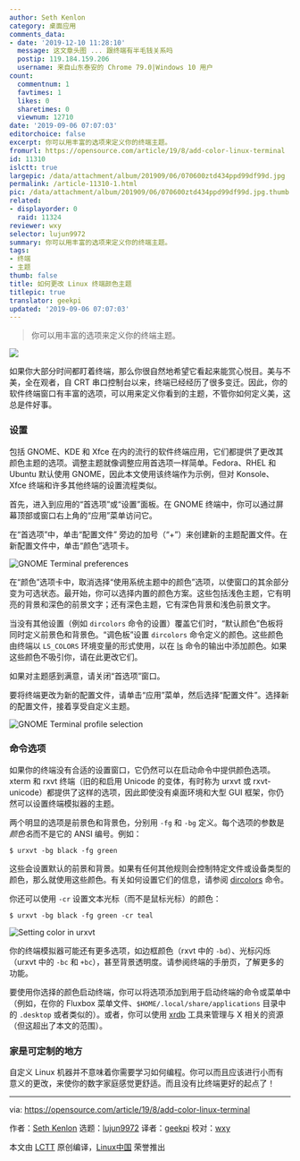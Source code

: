 ```yaml
---
author: Seth Kenlon
category: 桌面应用
comments_data:
- date: '2019-12-10 11:28:10'
  message: 这文章头图 ... 跟终端有半毛钱关系吗
  postip: 119.184.159.206
  username: 来自山东泰安的 Chrome 79.0|Windows 10 用户
count:
  commentnum: 1
  favtimes: 1
  likes: 0
  sharetimes: 0
  viewnum: 12710
date: '2019-09-06 07:07:03'
editorchoice: false
excerpt: 你可以用丰富的选项来定义你的终端主题。
fromurl: https://opensource.com/article/19/8/add-color-linux-terminal
id: 11310
islctt: true
largepic: /data/attachment/album/201909/06/070600ztd434ppd99df99d.jpg
permalink: /article-11310-1.html
pic: /data/attachment/album/201909/06/070600ztd434ppd99df99d.jpg.thumb.jpg
related:
- displayorder: 0
  raid: 11324
reviewer: wxy
selector: lujun9972
summary: 你可以用丰富的选项来定义你的终端主题。
tags:
- 终端
- 主题
thumb: false
title: 如何更改 Linux 终端颜色主题
titlepic: true
translator: geekpi
updated: '2019-09-06 07:07:03'
---
```



> 
> 你可以用丰富的选项来定义你的终端主题。
> 
> 
> 


![](/data/attachment/album/201909/06/070600ztd434ppd99df99d.jpg)


如果你大部分时间都盯着终端，那么你很自然地希望它看起来能赏心悦目。美与不美，全在观者，自 CRT 串口控制台以来，终端已经经历了很多变迁。因此，你的软件终端窗口有丰富的选项，可以用来定义你看到的主题，不管你如何定义美，这总是件好事。


### 设置


包括 GNOME、KDE 和 Xfce 在内的流行的软件终端应用，它们都提供了更改其颜色主题的选项。调整主题就像调整应用首选项一样简单。Fedora、RHEL 和 Ubuntu 默认使用 GNOME，因此本文使用该终端作为示例，但对 Konsole、Xfce 终端和许多其他终端的设置流程类似。


首先，进入到应用的“首选项”或“设置”面板。在 GNOME 终端中，你可以通过屏幕顶部或窗口右上角的“应用”菜单访问它。


在“首选项”中，单击“配置文件” 旁边的加号（“+”）来创建新的主题配置文件。在新配置文件中，单击“颜色”选项卡。


![GNOME Terminal preferences](/data/attachment/album/201909/06/070706cxdvkdnzh0dxka6m.jpg "GNOME Terminal preferences")


在“颜色”选项卡中，取消选择“使用系统主题中的颜色”选项，以使窗口的其余部分变为可选状态。最开始，你可以选择内置的颜色方案。这些包括浅色主题，它有明亮的背景和深色的前景文字；还有深色主题，它有深色背景和浅色前景文字。


当没有其他设置（例如 `dircolors` 命令的设置）覆盖它们时，“默认颜色”色板将同时定义前景色和背景色。“调色板”设置 `dircolors` 命令定义的颜色。这些颜色由终端以 `LS_COLORS` 环境变量的形式使用，以在 [ls](https://opensource.com/article/19/7/master-ls-command) 命令的输出中添加颜色。如果这些颜色不吸引你，请在此更改它们。


如果对主题感到满意，请关闭“首选项”窗口。


要将终端更改为新的配置文件，请单击“应用”菜单，然后选择“配置文件”。选择新的配置文件，接着享受自定义主题。


![GNOME Terminal profile selection](/data/attachment/album/201909/06/070706gm0zscgzscf0f0qc.jpg "GNOME Terminal profile selection")


### 命令选项


如果你的终端没有合适的设置窗口，它仍然可以在启动命令中提供颜色选项。xterm 和 rxvt 终端（旧的和启用 Unicode 的变体，有时称为 urxvt 或 rxvt-unicode）都提供了这样的选项，因此即使没有桌面环境和大型 GUI 框架，你仍然可以设置终端模拟器的主题。


两个明显的选项是前景色和背景色，分别用 `-fg` 和 `-bg` 定义。每个选项的参数是*颜色名*而不是它的 ANSI 编号。例如：



```
$ urxvt -bg black -fg green
```

这些会设置默认的前景和背景。如果有任何其他规则会控制特定文件或设备类型的颜色，那么就使用这些颜色。有关如何设置它们的信息，请参阅 [dircolors](http://man7.org/linux/man-pages/man1/dircolors.1.html) 命令。


你还可以使用 `-cr` 设置文本光标（而不是鼠标光标）的颜色：



```
$ urxvt -bg black -fg green -cr teal
```

![Setting color in urxvt](/data/attachment/album/201909/06/070707w8q8lsllitbjtaoz.jpg "Setting color in urxvt")


你的终端模拟器可能还有更多选项，如边框颜色（rxvt 中的 `-bd`）、光标闪烁（urxvt 中的 `-bc` 和 `+bc`），甚至背景透明度。请参阅终端的手册页，了解更多的功能。


要使用你选择的颜色启动终端，你可以将选项添加到用于启动终端的命令或菜单中（例如，在你的 Fluxbox 菜单文件、`$HOME/.local/share/applications` 目录中的 `.desktop` 或者类似的）。或者，你可以使用 [xrdb](https://www.x.org/releases/X11R7.7/doc/man/man1/xrdb.1.xhtml) 工具来管理与 X 相关的资源（但这超出了本文的范围）。


### 家是可定制的地方


自定义 Linux 机器并不意味着你需要学习如何编程。你可以而且应该进行小而有意义的更改，来使你的数字家庭感觉更舒适。而且没有比终端更好的起点了！




---


via: <https://opensource.com/article/19/8/add-color-linux-terminal>


作者：[Seth Kenlon](https://opensource.com/users/seth) 选题：[lujun9972](https://github.com/lujun9972) 译者：[geekpi](https://github.com/geekpi) 校对：[wxy](https://github.com/wxy)


本文由 [LCTT](https://github.com/LCTT/TranslateProject) 原创编译，[Linux中国](https://linux.cn/) 荣誉推出